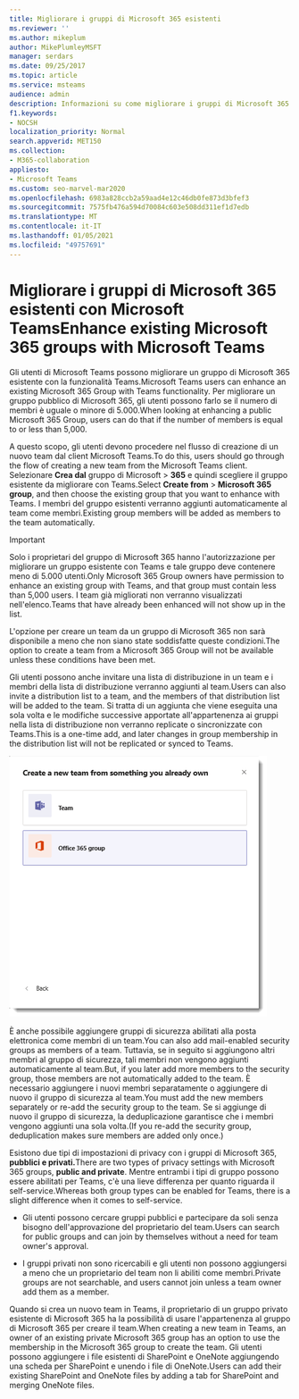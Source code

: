 ```yaml
---
title: Migliorare i gruppi di Microsoft 365 esistenti
ms.reviewer: ''
ms.author: mikeplum
author: MikePlumleyMSFT
manager: serdars
ms.date: 09/25/2017
ms.topic: article
ms.service: msteams
audience: admin
description: Informazioni su come migliorare i gruppi di Microsoft 365 con Microsoft Teams invitando una lista di distribuzione in un team, aggiungere gruppi di sicurezza abilitati alla posta elettronica e altro ancora.
f1.keywords:
- NOCSH
localization_priority: Normal
search.appverid: MET150
ms.collection:
- M365-collaboration
appliesto:
- Microsoft Teams
ms.custom: seo-marvel-mar2020
ms.openlocfilehash: 6983a828ccb2a59aad4e12c46db0fe873d3bfef3
ms.sourcegitcommit: 7575fb476a594d70084c603e508dd311ef1d7edb
ms.translationtype: MT
ms.contentlocale: it-IT
ms.lasthandoff: 01/05/2021
ms.locfileid: "49757691"
---
```

<a name="enhance-existing-microsoft-365-groups-with-microsoft-teams"></a><span data-ttu-id="447de-103">Migliorare i gruppi di Microsoft 365 esistenti con Microsoft Teams</span><span class="sxs-lookup"><span data-stu-id="447de-103">Enhance existing Microsoft 365 groups with Microsoft Teams</span></span>
=======================================================

<span data-ttu-id="447de-104">Gli utenti di Microsoft Teams possono migliorare un gruppo di Microsoft 365 esistente con la funzionalità Teams.</span><span class="sxs-lookup"><span data-stu-id="447de-104">Microsoft Teams users can enhance an existing Microsoft 365 Group with Teams functionality.</span></span> <span data-ttu-id="447de-105">Per migliorare un gruppo pubblico di Microsoft 365, gli utenti possono farlo se il numero di membri è uguale o minore di 5.000.</span><span class="sxs-lookup"><span data-stu-id="447de-105">When looking at enhancing a public Microsoft 365 Group, users can do that if the number of members is equal to or less than 5,000.</span></span>

<span data-ttu-id="447de-106">A questo scopo, gli utenti devono procedere nel flusso di creazione di un nuovo team dal client Microsoft Teams.</span><span class="sxs-lookup"><span data-stu-id="447de-106">To do this, users should go through the flow of creating a new team from the Microsoft Teams client.</span></span> <span data-ttu-id="447de-107">Selezionare **Crea dal** gruppo di Microsoft  >  **365** e quindi scegliere il gruppo esistente da migliorare con Teams.</span><span class="sxs-lookup"><span data-stu-id="447de-107">Select **Create from** > **Microsoft 365 group**, and then choose the existing group that you want to enhance with Teams.</span></span> <span data-ttu-id="447de-108">I membri del gruppo esistenti verranno aggiunti automaticamente al team come membri.</span><span class="sxs-lookup"><span data-stu-id="447de-108">Existing group members will be added as members to the team automatically.</span></span>

> [!IMPORTANT]
> <span data-ttu-id="447de-109">Solo i proprietari del gruppo di Microsoft 365 hanno l'autorizzazione per migliorare un gruppo esistente con Teams e tale gruppo deve contenere meno di 5.000 utenti.</span><span class="sxs-lookup"><span data-stu-id="447de-109">Only Microsoft 365 Group owners have permission to enhance an existing group with Teams, and that group must contain less than 5,000 users.</span></span> <span data-ttu-id="447de-110">I team già migliorati non verranno visualizzati nell'elenco.</span><span class="sxs-lookup"><span data-stu-id="447de-110">Teams that have already been enhanced will not show up in the list.</span></span>
>
><span data-ttu-id="447de-111">L'opzione per creare un team da un gruppo di Microsoft 365 non sarà disponibile a meno che non siano state soddisfatte queste condizioni.</span><span class="sxs-lookup"><span data-stu-id="447de-111">The option to create a team from a Microsoft 365 Group will not be available unless these conditions have been met.</span></span>

<span data-ttu-id="447de-112">Gli utenti possono anche invitare una lista di distribuzione in un team e i membri della lista di distribuzione verranno aggiunti al team.</span><span class="sxs-lookup"><span data-stu-id="447de-112">Users can also invite a distribution list to a team, and the members of that distribution list will be added to the team.</span></span> <span data-ttu-id="447de-113">Si tratta di un aggiunta che viene eseguita una sola volta e le modifiche successive apportate all'appartenenza ai gruppi nella lista di distribuzione non verranno replicate o sincronizzate con Teams.</span><span class="sxs-lookup"><span data-stu-id="447de-113">This is a one-time add, and later changes in group membership in the distribution list will not be replicated or synced to Teams.</span></span>

![Screenshot dell'opzione per creare un team da un gruppo di Microsoft 365.](media/Enhance_Existing_Office_365_groups_with_Microsoft_Teams_image2.png)

<span data-ttu-id="447de-115">È anche possibile aggiungere gruppi di sicurezza abilitati alla posta elettronica come membri di un team.</span><span class="sxs-lookup"><span data-stu-id="447de-115">You can also add mail-enabled security groups as members of a team.</span></span> <span data-ttu-id="447de-116">Tuttavia, se in seguito si aggiungono altri membri al gruppo di sicurezza, tali membri non vengono aggiunti automaticamente al team.</span><span class="sxs-lookup"><span data-stu-id="447de-116">But, if you later add more members to the security group, those members are not automatically added to the team.</span></span> <span data-ttu-id="447de-117">È necessario aggiungere i nuovi membri separatamente o aggiungere di nuovo il gruppo di sicurezza al team.</span><span class="sxs-lookup"><span data-stu-id="447de-117">You must add the new members separately or re-add the security group to the team.</span></span> <span data-ttu-id="447de-118">Se si aggiunge di nuovo il gruppo di sicurezza, la deduplicazione garantisce che i membri vengono aggiunti una sola volta.</span><span class="sxs-lookup"><span data-stu-id="447de-118">(If you re-add the security group, deduplication makes sure members are added only once.)</span></span>

<span data-ttu-id="447de-119">Esistono due tipi di impostazioni di privacy con i gruppi di Microsoft 365, **pubblici e privati.**</span><span class="sxs-lookup"><span data-stu-id="447de-119">There are two types of privacy settings with Microsoft 365 groups, **public and private**.</span></span> <span data-ttu-id="447de-120">Mentre entrambi i tipi di gruppo possono essere abilitati per Teams, c'è una lieve differenza per quanto riguarda il self-service.</span><span class="sxs-lookup"><span data-stu-id="447de-120">Whereas both group types can be enabled for Teams, there is a slight difference when it comes to self-service.</span></span>

-   <span data-ttu-id="447de-121">Gli utenti possono cercare gruppi pubblici e partecipare da soli senza bisogno dell'approvazione del proprietario del team.</span><span class="sxs-lookup"><span data-stu-id="447de-121">Users can search for public groups and can join by themselves without a need for team owner's approval.</span></span>

-   <span data-ttu-id="447de-122">I gruppi privati non sono ricercabili e gli utenti non possono aggiungersi a meno che un proprietario del team non li abiliti come membri.</span><span class="sxs-lookup"><span data-stu-id="447de-122">Private groups are not searchable, and users cannot join unless a team owner add them as a member.</span></span>

<span data-ttu-id="447de-123">Quando si crea un nuovo team in Teams, il proprietario di un gruppo privato esistente di Microsoft 365 ha la possibilità di usare l'appartenenza al gruppo di Microsoft 365 per creare il team.</span><span class="sxs-lookup"><span data-stu-id="447de-123">When creating a new team in Teams, an owner of an existing private Microsoft 365 group has an option to use the membership in the Microsoft 365 group to create the team.</span></span> <span data-ttu-id="447de-124">Gli utenti possono aggiungere i file esistenti di SharePoint e OneNote aggiungendo una scheda per SharePoint e unendo i file di OneNote.</span><span class="sxs-lookup"><span data-stu-id="447de-124">Users can add their existing SharePoint and OneNote files by adding a tab for SharePoint and merging OneNote files.</span></span>
